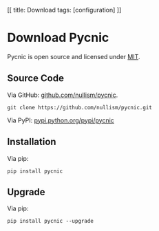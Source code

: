 [[
title: Download
tags: [configuration]
]]

# Download Pycnic

Pycnic is open source and licensed under [MIT](https://opensource.org/licenses/MIT).

## Source Code

Via GitHub: [github.com/nullism/pycnic](https://github.com/nullism/pycnic).

    git clone https://github.com/nullism/pycnic.git

Via PyPI: [pypi.python.org/pypi/pycnic](https://pypi.python.org/pypi/pycnic)

## Installation

Via pip:
    
    pip install pycnic

## Upgrade

Via pip:

    pip install pycnic --upgrade
